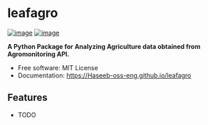 # leafagro


[![image](https://img.shields.io/pypi/v/leafagro.svg)](https://pypi.python.org/pypi/leafagro)
[![image](https://img.shields.io/conda/vn/conda-forge/leafagro.svg)](https://anaconda.org/conda-forge/leafagro)


**A Python Package for Analyzing Agriculture data obtained from Agromonitoring API.**


-   Free software: MIT License
-   Documentation: https://Haseeb-oss-eng.github.io/leafagro
    

## Features

-   TODO
